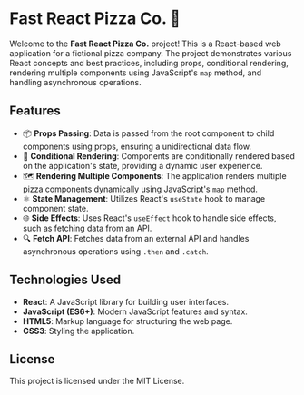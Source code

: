 # Fast React Pizza Co. 🍕

Welcome to the **Fast React Pizza Co.** project! This is a React-based web application for a fictional pizza company. The project demonstrates various React concepts and best practices, including props, conditional rendering, rendering multiple components using JavaScript's `map` method, and handling asynchronous operations.

## Features

- 📦 **Props Passing**: Data is passed from the root component to child components using props, ensuring a unidirectional data flow.
- 🔄 **Conditional Rendering**: Components are conditionally rendered based on the application's state, providing a dynamic user experience.
- 🗺️ **Rendering Multiple Components**: The application renders multiple pizza components dynamically using JavaScript's `map` method.
- ⚛️ **State Management**: Utilizes React's `useState` hook to manage component state.
- 🌐 **Side Effects**: Uses React's `useEffect` hook to handle side effects, such as fetching data from an API.
- 🔍 **Fetch API**: Fetches data from an external API and handles asynchronous operations using `.then` and `.catch`.

## Technologies Used

- **React**: A JavaScript library for building user interfaces.
- **JavaScript (ES6+)**: Modern JavaScript features and syntax.
- **HTML5**: Markup language for structuring the web page.
- **CSS3**: Styling the application.

## License

This project is licensed under the MIT License.
